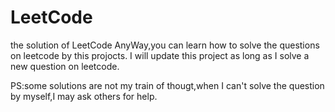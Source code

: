 # LeetCode
the solution of LeetCode
AnyWay,you can learn how to solve the questions on leetcode by this projocts.
I will update this project as long as I solve a new question on leetcode.


PS:some solutions are not my train of thougt,when I can't solve the question by myself,I may ask others for help.
